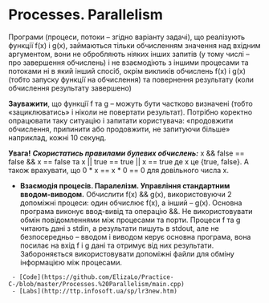 # **Processes. Parallelism**

Програми (процеси, потоки – згідно варіанту задачі), що реалізують функції f(x) і g(x), займаються тільки обчисленням значення над вхідним аргументом, вони не обробляють ніяких інших запитів (у тому числі – про завершення обчислень) і не взаємодіють з іншими процесами та потоками ні в який інший спосіб, окрім викликів обчислень f(x) і g(x) (тобто запуску функції на обчислення) та повернення результату (коли обчислення результату завершено)

**Зауважити**, що функції f та g – можуть бути частково визначені (тобто «зациклюватись» і ніколи не повертати результат). Потрібно коректно опрацювати таку ситуацію і запитати користувача: «продовжити обчислення, припинити або продовжити, не запитуючи більше» наприклад, кожні 10 секунд.
 
**Увага!** 
**_Скористатись правилами булевих обчислень:_**
x && false == false && x == false
та
x || true == true || x == true
де х це {true, false}.
А також врахувати, що 0 * x == x * 0 == 0 для довільного числа x.


   -  **Взаємодія процесів. Паралелізм. Управління стандартним вводом-виводом.** Обчислити f(x) && g(x), використовуючи 2 допоміжні процеси: один обчислює f(x), а інший – g(x). Основна програма виконує ввод-вивід та операцію &&. Не використовувати обмін повідомленнями між процесами та порти. Процеси f та g читають дані з stdin, а результати пишуть в stdout, але не безпосередньо – вводом і виводом керує основна програма, вона посилає на вхід f і g дані та отримує від них результати. Забороняється використовувати допоміжні файли для обміну інформацією між процесами.
   
     - [Code](https://github.com/ElizaLo/Practice-C-/blob/master/Processes.%20Parallelism/main.cpp)
     - [Labs](http://ttp.infosoft.ua/sp/lr3new.htm)
